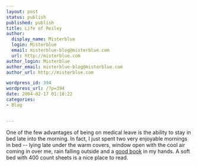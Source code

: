 ```yaml
---
layout: post
status: publish
published: publish
title: Life of Reiley
author:
  display_name: Misterblue
  login: Misterblue
  email: misterblue-blog@misterblue.com
  url: http://misterblue.com
author_login: Misterblue
author_email: misterblue-blog@misterblue.com
author_url: http://misterblue.com

wordpress_id: 394
wordpress_url: /?p=394
date: 2004-02-17 01:18:22
categories:
- Blog


---
```

<p>
    One of the few advantages of being on medical leave is
    the ability to stay in bed late into the morning.
    In fact, I just spent two very enjoyable mornings in
    bed -- lying late under the warm covers,
    window open with the cool air coming in over me,
    rain falling outside
    and a
    <a href="http://misterblue.com/Books/MisterBlue_Books.shtml#Pattern%20Recogn
ition">good book</a>
    in my hands.
    A soft bed with 400 count sheets is a nice place
    to read.
</p>
